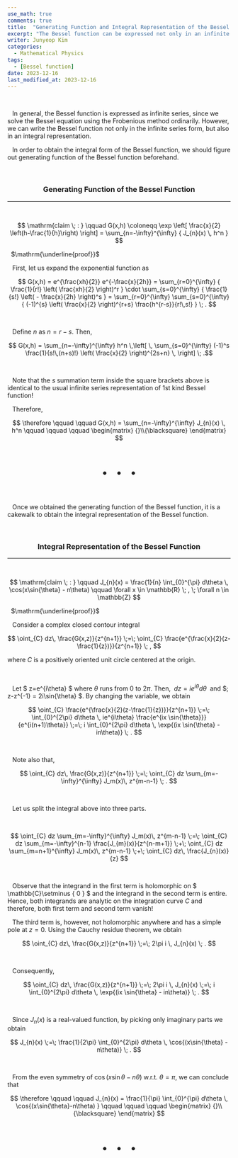 ```yaml
---
use_math: true
comments: true
title:  "Generating Function and Integral Representation of the Bessel Function"
excerpt: "The Bessel function can be expressed not only in an infinite series form, but also in an integral from."
writer: Junyeop Kim
categories:
  - Mathematical Physics
tags:
  - [Bessel function]
date: 2023-12-16
last_modified_at: 2023-12-16
---
```


&nbsp;
&nbsp;

&ensp; In general, the Bessel function is expressed as infinite series, since we solve the Bessel equation using the Frobenious method ordinarily. However, we can write the Bessel function not only in the infinite series form, but also in an integral representation.


&ensp; In order to obtain the integral form of the Bessel function, we should figure out generating function of the Bessel function beforehand.

&nbsp;
&nbsp;

### <center> Generating Function of the Bessel Function </center> 
<hr/>
&nbsp;

$$ \mathrm{claim \; :  } \qquad G(x,h) \coloneqq \exp \left[ \frac{x}{2} \left(h-\frac{1}{h}\right) \right] = \sum_{n=-\infty}^{\infty} { J_{n}(x) \, h^n } $$

&nbsp;
$\mathrm{\underline{proof}}$


&ensp; First, let us expand the exponential function as


$$ G(x,h) = e^{\frac{xh}{2}} e^{-\frac{x}{2h}} = \sum_{r=0}^{\infty} { \frac{1}{r!} \left( \frac{xh}{2} \right)^r } \cdot \sum_{s=0}^{\infty} { \frac{1}{s!} \left( - \frac{x}{2h} \right)^s } = \sum_{r=0}^{\infty} \sum_{s=0}^{\infty} { (-1)^{s} \left( \frac{x}{2} \right)^{r+s} \frac{h^{r-s}}{r!\,s!} } \; . $$

&nbsp;

&ensp; Define $n$ as $n=r-s$. Then, 


$$ G(x,h) = \sum_{n=-\infty}^{\infty} h^n \,\left[ \, \sum_{s=0}^{\infty} (-1)^s \frac{1}{s!\,(n+s)!} \left( \frac{x}{2} \right)^{2s+n} \, \right] \; .$$

&nbsp;

&ensp; Note that the $s$ summation term inside the square brackets above is identical to the usual infinite series representation of 1st kind Bessel function!


&ensp; Therefore,


$$ \therefore \qquad \qquad G(x,h) = \sum_{n=-\infty}^{\infty} J_{n}(x) \, h^n \qquad \qquad \qquad \begin{matrix} {}\\{\blacksquare} \end{matrix} $$

&nbsp;

<p style="text-align: center; font-size: 24px;">&bull;&ensp;&nbsp;&bull;&ensp;&nbsp;&bull;</p>

&nbsp;
&nbsp;

&ensp; Once we obtained the generating function of the Bessel function, it is a cakewalk to obtain the integral representation of the Bessel function.

&nbsp;
&nbsp;

### <center> Integral Representation of the Bessel Function </center>
<hr/>
&nbsp;

$$ \mathrm{claim \; :  } \qquad J_{n}(x) = \frac{1}{n} \int_{0}^{\pi} d\theta \, \cos(x\sin{\theta} - n\theta)  \qquad \forall x \in \mathbb{R} \; , \; \forall n \in \mathbb{Z} $$

&nbsp;
$\mathrm{\underline{proof}}$


&ensp; Consider a complex closed contour integral


$$ \oint_{C} dz\, \frac{G(x,z)}{z^{n+1}} \;=\; \oint_{C} \frac{e^{\frac{x}{2}(z-\frac{1}{z})}}{z^{n+1}} \; , $$  


where $C$ is a positively oriented unit circle centered at the origin.

&nbsp;

&ensp; Let $ z=e^{i\theta} $ where $\theta$ runs from $0$ to $2\pi$. Then, $\;  dz = ie^{i\theta}d\theta  \;$ and $\;  z-z^{-1} = 2i\sin{\theta} $. By changing the variable, we obtain


$$ \oint_{C} \frac{e^{\frac{x}{2}(z-\frac{1}{z})}}{z^{n+1}} \;=\; \int_{0}^{2\pi} d\theta \, ie^{i\theta} \frac{e^{ix \sin{\theta}}}{e^{i(n+1)\theta}} \;=\; i \int_{0}^{2\pi} d\theta \, \exp{(ix \sin{\theta} - in\theta)} \; . $$

&nbsp;

&ensp; Note also that,


$$ \oint_{C} dz\, \frac{G(x,z)}{z^{n+1}} \;=\; \oint_{C} dz \sum_{m=-\infty}^{\infty} J_m(x)\, z^{m-n-1} \; . $$

&nbsp;

&ensp; Let us split the integral above into three parts.

&nbsp;

$$ \oint_{C} dz \sum_{m=-\infty}^{\infty} J_m(x)\, z^{m-n-1} \;=\; \oint_{C} dz \sum_{m=-\infty}^{n-1} \frac{J_{m}(x)}{z^{n-m+1}}  \;+\; \oint_{C} dz \sum_{m=n+1}^{\infty} J_m(x)\, z^{m-n-1}  \;+\; \oint_{C} dz\, \frac{J_{n}(x)}{z}  $$

&nbsp;

&ensp; Observe that the integrand in the first term is holomorphic on $ \mathbb{C}\setminus \{ 0 \} $ and the integrand in the second term is entire. Hence, both integrands are analytic on the integration curve $C$ and therefore, both first term and second term vanish! 


&ensp; The third term is, however, not holomorphic anywhere and has a simple pole at $z=0$. Using the Cauchy residue theorem, we obtain


$$ \oint_{C} dz\, \frac{G(x,z)}{z^{n+1}} \;=\; 2\pi i \, J_{n}(x) \; . $$

&nbsp;

&ensp; Consequently,


$$ \oint_{C} dz\, \frac{G(x,z)}{z^{n+1}} \;=\; 2\pi i \, J_{n}(x) \;=\; i \int_{0}^{2\pi} d\theta \, \exp{(ix \sin{\theta} - in\theta)} \; . $$

&nbsp;

&ensp; Since $J_{n}(x)$ is a real-valued function, by picking only imaginary parts we obtain


$$ J_{n}(x) \;=\; \frac{1}{2\pi} \int_{0}^{2\pi} d\theta \, \cos{(x\sin{\theta} - n\theta)} \; . $$

&nbsp;

&ensp; From the even symmetry of $\cos{(x\sin{\theta}-n\theta)}$ w.r.t. $\theta=\pi$, we can conclude that


$$ \therefore \qquad \qquad J_{n}(x) = \frac{1}{\pi} \int_{0}^{\pi} d\theta \, \cos{(x\sin{\theta}-n\theta) } \qquad \qquad \qquad \begin{matrix} {}\\{\blacksquare} \end{matrix} $$

&nbsp;

<p style="text-align: center; font-size: 24px;">&bull;&ensp;&nbsp;&bull;&ensp;&nbsp;&bull;</p>

&nbsp;
&nbsp;


